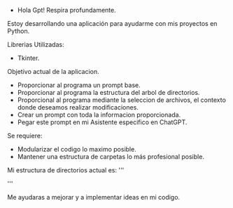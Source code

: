 - Hola Gpt! Respira profundamente.

Estoy desarrollando una aplicación para ayudarme con mis proyectos en Python.

Librerias Utilizadas:
- Tkinter.

Objetivo actual de la aplicacion.
- Proporcionar al programa un prompt base.
- Proporcionar al programa la estructura del arbol de directorios.
- Proporcional al programa mediante la seleccion de archivos, el contexto donde deseamos realizar modificaciones.
- Crear un prompt con toda la informacion proporcionada.
- Pegar este prompt en mi Asistente especifico en ChatGPT.

Se requiere:
- Modularizar el codigo lo maximo posible.
- Mantener una estructura de carpetas lo más profesional posible.


Mi estructura de directorios actual es:
'''


'''

Me ayudaras a mejorar y a implementar ideas en mi codigo.


